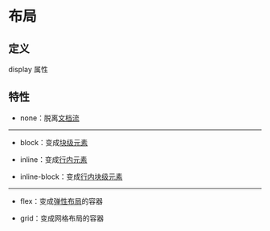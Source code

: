 # 布局

## 定义

display 属性

## 特性

- none：脱离[文档流](文档流.md)

---

- block：变成[块级元素](./块级元素.md)

- inline：变成[行内元素](./行内元素.md)

- inline-block：变成[行内块级元素](./行内块级元素.md)

---

- flex：变成[弹性布局](弹性布局.md)的容器

- grid：变成网格布局的容器